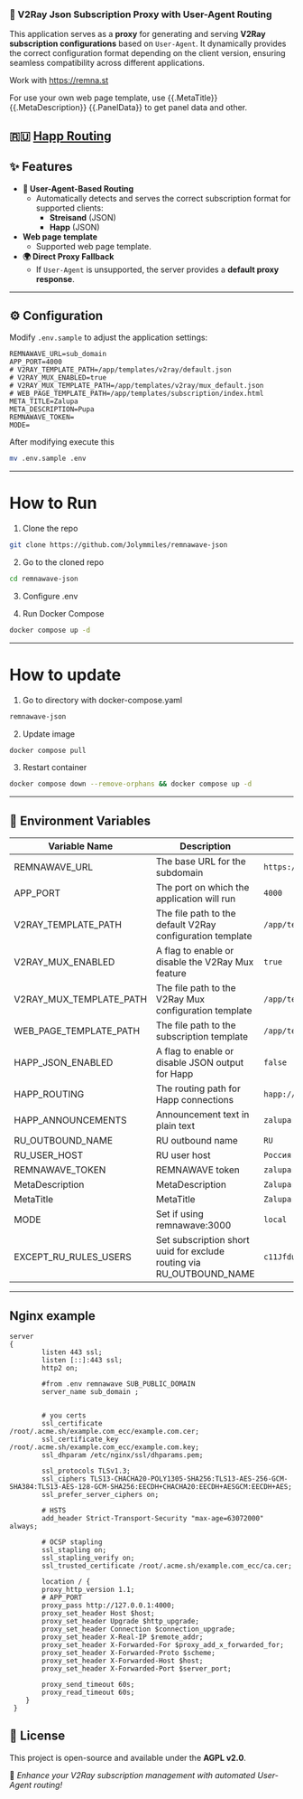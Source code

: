 ### 📖 V2Ray Json Subscription Proxy with User-Agent Routing

This application serves as a **proxy** for generating and serving **V2Ray subscription configurations** based on
`User-Agent`. It dynamically provides the correct configuration format depending on the client version, ensuring
seamless compatibility across different applications.

Work with <https://remna.st>

For use your own web page template, use {{.MetaTitle}} {{.MetaDescription}} {{.PanelData}} to get panel data and other.

## 🇷🇺 [Happ Routing](https://github.com/hydraponique/roscomvpn-happ-routing/tree/main)

## ✨ Features

- **🔀 User-Agent-Based Routing**
    - Automatically detects and serves the correct subscription format for supported clients:
        - **Streisand** (JSON)
        - **Happ** (JSON)
- **Web page template**
    - Supported web page template.
- **🌍 Direct Proxy Fallback**
    - If `User-Agent` is unsupported, the server provides a **default proxy response**.

---

## ⚙️ Configuration

Modify `.env.sample` to adjust the application settings:

```
REMNAWAVE_URL=sub_domain
APP_PORT=4000
# V2RAY_TEMPLATE_PATH=/app/templates/v2ray/default.json
# V2RAY_MUX_ENABLED=true
# V2RAY_MUX_TEMPLATE_PATH=/app/templates/v2ray/mux_default.json
# WEB_PAGE_TEMPLATE_PATH=/app/templates/subscription/index.html
META_TITLE=Zalupa
META_DESCRIPTION=Pupa
REMNAWAVE_TOKEN=
MODE=
```

After modifying execute this

```bash
mv .env.sample .env
```

---

# How to Run

1. Clone the repo

```bash
git clone https://github.com/Jolymmiles/remnawave-json
```

2. Go to the cloned repo

```bash
cd remnawave-json
```

3. Configure .env

4. Run Docker Compose

```bash
docker compose up -d
```

---

# How to update

1. Go to directory with docker-compose.yaml

```bash
remnawave-json
```

2. Update image

```bash
docker compose pull
```

3. Restart container

```bash
docker compose down --remove-orphans && docker compose up -d
```

---

## 🌿 **Environment Variables**

| Variable Name           | Description                                                          | Example Value                            |
|-------------------------|----------------------------------------------------------------------|------------------------------------------|
| REMNAWAVE_URL           | The base URL for the subdomain                                       | `https://panel.com`                      |
| APP_PORT                | The port on which the application will run                           | `4000`                                   |
| V2RAY_TEMPLATE_PATH     | The file path to the default V2Ray configuration template            | `/app/templates/v2ray/default.json`      |
| V2RAY_MUX_ENABLED       | A flag to enable or disable the V2Ray Mux feature                    | `true`                                   |
| V2RAY_MUX_TEMPLATE_PATH | The file path to the V2Ray Mux configuration template                | `/app/templates/v2ray/mux_default.json`  |
| WEB_PAGE_TEMPLATE_PATH  | The file path to the subscription template                           | `/app/templates/subscription/index.html` |
| HAPP_JSON_ENABLED       | A flag to enable or disable JSON output for Happ                     | `false`                                  |
| HAPP_ROUTING            | The routing path for Happ connections                                | `happ://routing/...`                     |
| HAPP_ANNOUNCEMENTS      | Announcement text in plain text                                      | `zalupa`                                 |
| RU_OUTBOUND_NAME        | RU outbound name                                                     | `RU`                                     |
| RU_USER_HOST            | RU user host                                                         | `Россия`                                 |
| REMNAWAVE_TOKEN         | REMNAWAVE token                                                      | `zalupa`                                 |
| MetaDescription         | MetaDescription                                                      | `Zalupa`                                 |
| MetaTitle               | MetaTitle                                                            | `Zalupa`                                 |
| MODE                    | Set if using remnawave:3000                                          | `local`                                  |
| EXCEPT_RU_RULES_USERS   | Set subscription short uuid for exclude routing via RU_OUTBOUND_NAME | `c11JfduMqrkBZrTZ`                       |

---

## Nginx example

```nginx configuration
server
{
        listen 443 ssl;
        listen [::]:443 ssl;
        http2 on;

        #from .env remnawave SUB_PUBLIC_DOMAIN
        server_name sub_domain ;


        # you certs
        ssl_certificate /root/.acme.sh/example.com_ecc/example.com.cer;
        ssl_certificate_key /root/.acme.sh/example.com_ecc/example.com.key;
        ssl_dhparam /etc/nginx/ssl/dhparams.pem;

        ssl_protocols TLSv1.3;
        ssl_ciphers TLS13-CHACHA20-POLY1305-SHA256:TLS13-AES-256-GCM-SHA384:TLS13-AES-128-GCM-SHA256:EECDH+CHACHA20:EECDH+AESGCM:EECDH+AES;
        ssl_prefer_server_ciphers on;

        # HSTS
        add_header Strict-Transport-Security "max-age=63072000" always;

        # OCSP stapling
        ssl_stapling on;
        ssl_stapling_verify on;
        ssl_trusted_certificate /root/.acme.sh/example.com_ecc/ca.cer;

        location / {
        proxy_http_version 1.1;
        # APP_PORT
        proxy_pass http://127.0.0.1:4000;
        proxy_set_header Host $host;
        proxy_set_header Upgrade $http_upgrade;
        proxy_set_header Connection $connection_upgrade;
        proxy_set_header X-Real-IP $remote_addr;
        proxy_set_header X-Forwarded-For $proxy_add_x_forwarded_for;
        proxy_set_header X-Forwarded-Proto $scheme;
        proxy_set_header X-Forwarded-Host $host;
        proxy_set_header X-Forwarded-Port $server_port;

        proxy_send_timeout 60s;
        proxy_read_timeout 60s;
    }
 }
```

## 📜 License

This project is open-source and available under the **AGPL v2.0**.

🚀 _Enhance your V2Ray subscription management with automated User-Agent routing!_
